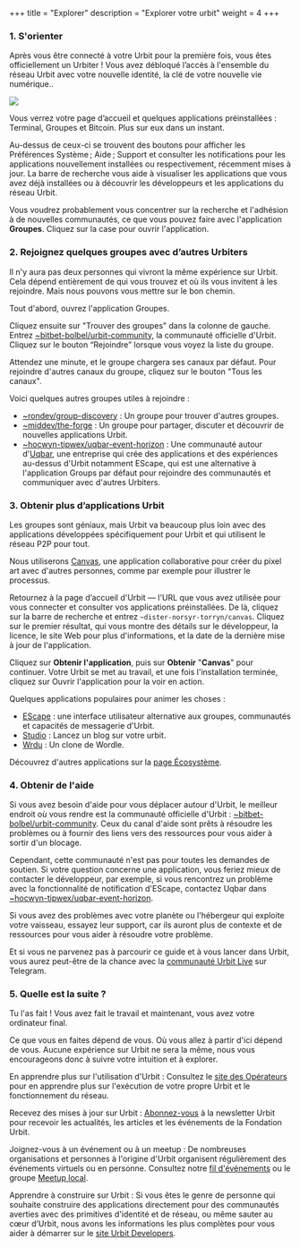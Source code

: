 +++
title = "Explorer"
description = "Explorer votre urbit"
weight = 4
+++

### 1. S'orienter

Après vous être connecté à votre Urbit pour la première fois, vous êtes officiellement un Urbiter ! Vous avez débloqué l’accès à l'ensemble du réseau Urbit avec votre nouvelle identité, la clé de votre nouvelle vie numérique..

![](https://media.urbit.org/site/additional-guides/groups-1.png)

Vous verrez votre page d’accueil et quelques applications préinstallées : Terminal, Groupes et Bitcoin. Plus sur eux dans un instant.

Au-dessus de ceux-ci se trouvent des boutons pour afficher les Préférences Système ; Aide ; Support et consulter les notifications pour les applications nouvellement installées ou respectivement, récemment mises à jour. La barre de recherche vous aide à visualiser les applications que vous avez déjà installées ou à découvrir les développeurs et les applications du réseau Urbit.

Vous voudrez probablement vous concentrer sur la recherche et l'adhésion à de nouvelles communautés, ce que vous pouvez faire avec l'application **Groupes**. Cliquez sur la case pour ouvrir l'application.

### 2. Rejoignez quelques groupes avec d’autres Urbiters

Il n'y aura pas deux personnes qui vivront la même expérience sur Urbit. Cela dépend entièrement de qui vous trouvez et où ils vous invitent à les rejoindre. Mais nous pouvons vous mettre sur le bon chemin.

Tout d'abord, ouvrez l'application Groupes.

Cliquez ensuite sur "Trouver des groupes" dans la colonne de gauche. Entrez [~bitbet-bolbel/urbit-community](https://urbit.org/groups/~bitbet-bolbel/urbit-community), la communauté officielle d'Urbit. Cliquez sur le bouton “Rejoindre” lorsque vous voyez la liste du groupe.

Attendez une minute, et le groupe chargera ses canaux par défaut. Pour rejoindre d'autres canaux du groupe, cliquez sur le bouton "Tous les canaux".

Voici quelques autres groupes utiles à rejoindre :

- [~rondev/group-discovery](https://urbit.org/groups/~rondev/group-discovery) : Un groupe pour trouver d'autres groupes.
- [~middev/the-forge](https://urbit.org/groups/~middev/the-forge) : Un groupe pour partager, discuter et découvrir de nouvelles applications Urbit.
- [~hocwyn-tipwex/uqbar-event-horizon](https://urbit.org/groups/~hocwyn-tipwex/uqbar-event-horizon) : Une communauté autour d'[Uqbar](https://uqbar.network/), une entreprise qui crée des applications et des expériences au-dessus d'Urbit notamment EScape, qui est une alternative à l'application Groups par défaut pour rejoindre des communautés et communiquer avec d'autres Urbiters.

### 3. Obtenir plus d’applications Urbit

Les groupes sont géniaux, mais Urbit va beaucoup plus loin avec des applications développées spécifiquement pour Urbit et qui utilisent le réseau P2P pour tout.

Nous utiliserons [Canvas](https://urbit.org/applications/~norsyr-torryn/canvas), une application collaborative pour créer du pixel art avec d'autres personnes, comme par exemple pour illustrer le processus.

Retournez à la page d’accueil d'Urbit — l'URL que vous avez utilisée pour vous connecter et consulter vos applications préinstallées. De là, cliquez sur la barre de recherche et entrez `~dister-norsyr-torryn/canvas`. Cliquez sur le premier résultat, qui vous montre des détails sur le développeur, la licence, le site Web pour plus d'informations, et la date de la dernière mise à jour de l'application.

Cliquez sur **Obtenir l'application**, puis sur **Obtenir** "**Canvas**" pour continuer. Votre Urbit se met au travail, et une fois l'installation terminée, cliquez sur Ouvrir l'application pour la voir en action.

Quelques applications populaires pour animer les choses :

- [EScape](https://urbit.org/applications/~fabnev-hinmur/escape) : une interface utilisateur alternative aux groupes, communautés et capacités de messagerie d'Urbit.
- [Studio](https://urbit.org/applications/~tirrel/studio) : Lancez un blog sur votre urbit.
- [Wrdu](https://urbit.org/applications/~magped-magped-rabsef-bicrym/wrdu) : Un clone de Wordle.

Découvrez d'autres applications sur la [page Écosystème](https://urbit.org/ecosystem?type=applications).

### 4. Obtenir de l'aide

Si vous avez besoin d'aide pour vous déplacer autour d'Urbit, le meilleur endroit où vous rendre est la communauté officielle d'Urbit : [~bitbet-bolbel/urbit-community](https://urbit.org/groups/~bitbet-bolbel/urbit-community). Ceux du canal d'aide sont prêts à résoudre les problèmes ou à fournir des liens vers des ressources pour vous aider à sortir d'un blocage.

Cependant, cette communauté n'est pas pour toutes les demandes de soutien. Si votre question concerne une application, vous feriez mieux de contacter le développeur, par exemple, si vous rencontrez un problème avec la fonctionnalité de notification d'EScape, contactez Uqbar dans [~hocwyn-tipwex/uqbar-event-horizon](https://urbit.org/groups/~hocwyn-tipwex/uqbar-event-horizon).

Si vous avez des problèmes avec votre planète ou l'hébergeur qui exploite votre vaisseau, essayez leur support, car ils auront plus de contexte et de ressources pour vous aider à résoudre votre problème.

Et si vous ne parvenez pas à parcourir ce guide et à vous lancer dans Urbit, vous aurez peut-être de la chance avec la [communauté Urbit Live](https://t.me/UrbitLiveGroup) sur Telegram.

### 5. Quelle est la suite ?

Tu l'as fait ! Vous avez fait le travail et maintenant, vous avez votre ordinateur final.

Ce que vous en faites dépend de vous. Où vous allez à partir d'ici dépend de vous. Aucune expérience sur Urbit ne sera la même, nous vous encourageons donc à suivre votre intuition et à explorer.

En apprendre plus sur l'utilisation d'Urbit : Consultez le [site des Opérateurs](https://operators.urbit.org/) pour en apprendre plus sur l'exécution de votre propre Urbit et le fonctionnement du réseau.

Recevez des mises à jour sur Urbit : [Abonnez-vous](https://urbit.us11.list-manage.com/subscribe/post?u=972a03db9e0c6c25bb58de8c8&id=be143888d2) à la newsletter Urbit pour recevoir les actualités, les articles et les événements de la Fondation Urbit.

Joignez-vous à un événement ou à un meetup : De nombreuses organisations et personnes à l'origine d'Urbit organisent régulièrement des événements virtuels ou en personne. Consultez notre [fil d'événements](https://urbit.org/events) ou le groupe [Meetup local](https://urbit.org/ecosystem?type=communities).

Apprendre à construire sur Urbit : Si vous êtes le genre de personne qui souhaite construire des applications directement pour des communautés averties avec des primitives d'identité et de réseau, ou même sauter au cœur d’Urbit, nous avons les informations les plus complètes pour vous aider à démarrer sur le [site Urbit Developers](https://developers.urbit.org/).

